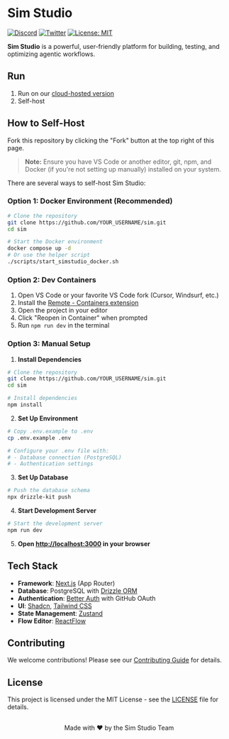 # Sim Studio

[![Discord](https://img.shields.io/badge/Discord-Join%20Server-7289DA?logo=discord&logoColor=white)](https://discord.gg/pQKwMTvNrg) [![Twitter](https://img.shields.io/twitter/follow/simstudio?style=social)](https://x.com/simstudioai) [![License: MIT](https://img.shields.io/badge/License-MIT-yellow.svg)](https://opensource.org/licenses/MIT)

**Sim Studio** is a powerful, user-friendly platform for building, testing, and optimizing agentic workflows.

## Run

1. Run on our [cloud-hosted version](https://simstudio.ai)
2. Self-host

## How to Self-Host

Fork this repository by clicking the "Fork" button at the top right of this page.

> **Note:** Ensure you have VS Code or another editor, git, npm, and Docker (if you're not setting up manually) installed on your system.

There are several ways to self-host Sim Studio:

### Option 1: Docker Environment (Recommended)

```bash
# Clone the repository
git clone https://github.com/YOUR_USERNAME/sim.git
cd sim

# Start the Docker environment
docker compose up -d
# Or use the helper script
./scripts/start_simstudio_docker.sh
```

### Option 2: Dev Containers

1. Open VS Code or your favorite VS Code fork (Cursor, Windsurf, etc.)
2. Install the [Remote - Containers extension](https://marketplace.visualstudio.com/items?itemName=ms-vscode-remote.remote-containers)
3. Open the project in your editor
4. Click "Reopen in Container" when prompted
5. Run `npm run dev` in the terminal

### Option 3: Manual Setup

1. **Install Dependencies**

```bash
# Clone the repository
git clone https://github.com/YOUR_USERNAME/sim.git
cd sim

# Install dependencies
npm install
```

2. **Set Up Environment**

```bash
# Copy .env.example to .env
cp .env.example .env

# Configure your .env file with:
# - Database connection (PostgreSQL)
# - Authentication settings
```

3. **Set Up Database**

```bash
# Push the database schema
npx drizzle-kit push
```

4. **Start Development Server**

```bash
# Start the development server
npm run dev
```

5. **Open [http://localhost:3000](http://localhost:3000) in your browser**

## Tech Stack

- **Framework**: [Next.js](https://nextjs.org/) (App Router)
- **Database**: PostgreSQL with [Drizzle ORM](https://orm.drizzle.team)
- **Authentication**: [Better Auth](https://better-auth.com) with GitHub OAuth
- **UI**: [Shadcn](https://ui.shadcn.com/), [Tailwind CSS](https://tailwindcss.com)
- **State Management**: [Zustand](https://zustand-demo.pmnd.rs/)
- **Flow Editor**: [ReactFlow](https://reactflow.dev/)

## Contributing

We welcome contributions! Please see our [Contributing Guide](CONTRIBUTING.md) for details.

## License

This project is licensed under the MIT License - see the [LICENSE](LICENSE) file for details.

##

<p align="center">Made with ❤️ by the Sim Studio Team</p>
